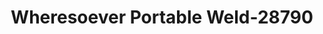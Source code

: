 ---
f_zip-code: 48433
f_state-code: MI
title: Wheresoever Portable Weld-28790
f_phone: 810-605-0161
f_city-only: Flushing
f_address: Flushing Flushing
f_location-unique-id: '28790'
slug: wheresoever-portable-weld-28790
updated-on: '2024-05-30T13:46:58.046Z'
created-on: '2024-05-30T13:36:59.803Z'
published-on: '2024-05-30T13:54:32.469Z'
f_city-state: cms/city/flushing-mi.md
f_company: cms/company/wheresoever-portable-weld.md
f_state: cms/state/michigan.md
layout: '[payday-loan].html'
tags: payday-loan
---